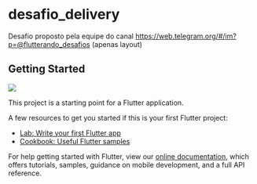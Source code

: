# desafio_delivery

Desafio proposto pela equipe do canal https://web.telegram.org/#/im?p=@flutterando_desafios (apenas layout)

## Getting Started

![](screenshots/01.png)

This project is a starting point for a Flutter application.

A few resources to get you started if this is your first Flutter project:

- [Lab: Write your first Flutter app](https://flutter.io/docs/get-started/codelab)
- [Cookbook: Useful Flutter samples](https://flutter.io/docs/cookbook)

For help getting started with Flutter, view our 
[online documentation](https://flutter.io/docs), which offers tutorials, 
samples, guidance on mobile development, and a full API reference.
